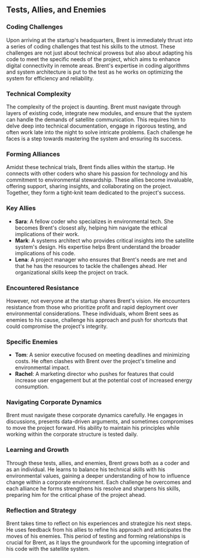## Tests, Allies, and Enemies

### Coding Challenges
Upon arriving at the startup's headquarters, Brent is immediately thrust into a series of coding challenges that test his skills to the utmost. These challenges are not just about technical prowess but also about adapting his code to meet the specific needs of the project, which aims to enhance digital connectivity in remote areas. Brent's expertise in coding algorithms and system architecture is put to the test as he works on optimizing the system for efficiency and reliability.

### Technical Complexity
The complexity of the project is daunting. Brent must navigate through layers of existing code, integrate new modules, and ensure that the system can handle the demands of satellite communication. This requires him to delve deep into technical documentation, engage in rigorous testing, and often work late into the night to solve intricate problems. Each challenge he faces is a step towards mastering the system and ensuring its success.

### Forming Alliances
Amidst these technical trials, Brent finds allies within the startup. He connects with other coders who share his passion for technology and his commitment to environmental stewardship. These allies become invaluable, offering support, sharing insights, and collaborating on the project. Together, they form a tight-knit team dedicated to the project's success.

### Key Allies
- **Sara**: A fellow coder who specializes in environmental tech. She becomes Brent's closest ally, helping him navigate the ethical implications of their work.
- **Mark**: A systems architect who provides critical insights into the satellite system's design. His expertise helps Brent understand the broader implications of his code.
- **Lena**: A project manager who ensures that Brent's needs are met and that he has the resources to tackle the challenges ahead. Her organizational skills keep the project on track.

### Encountered Resistance
However, not everyone at the startup shares Brent's vision. He encounters resistance from those who prioritize profit and rapid deployment over environmental considerations. These individuals, whom Brent sees as enemies to his cause, challenge his approach and push for shortcuts that could compromise the project's integrity.

### Specific Enemies
- **Tom**: A senior executive focused on meeting deadlines and minimizing costs. He often clashes with Brent over the project's timeline and environmental impact.
- **Rachel**: A marketing director who pushes for features that could increase user engagement but at the potential cost of increased energy consumption.

### Navigating Corporate Dynamics
Brent must navigate these corporate dynamics carefully. He engages in discussions, presents data-driven arguments, and sometimes compromises to move the project forward. His ability to maintain his principles while working within the corporate structure is tested daily.

### Learning and Growth
Through these tests, allies, and enemies, Brent grows both as a coder and as an individual. He learns to balance his technical skills with his environmental values, gaining a deeper understanding of how to influence change within a corporate environment. Each challenge he overcomes and each alliance he forms strengthens his resolve and sharpens his skills, preparing him for the critical phase of the project ahead.

### Reflection and Strategy
Brent takes time to reflect on his experiences and strategize his next steps. He uses feedback from his allies to refine his approach and anticipates the moves of his enemies. This period of testing and forming relationships is crucial for Brent, as it lays the groundwork for the upcoming integration of his code with the satellite system.

